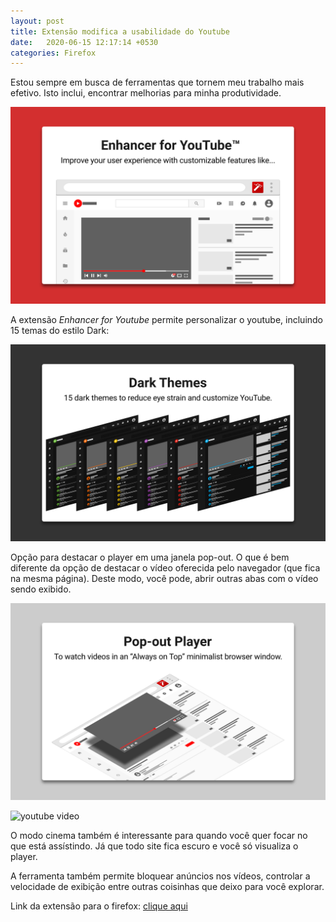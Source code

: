 ```yaml
---
layout: post
title: Extensão modifica a usabilidade do Youtube
date:   2020-06-15 12:17:14 +0530
categories: Firefox
---
```


Estou sempre em busca de ferramentas que tornem meu trabalho mais efetivo. Isto inclui, encontrar melhorias para minha produtividade. 


![extensão youtube](/blog/images/youtube.png)

A extensão *Enhancer for Youtube* permite personalizar o youtube, incluindo 15 temas do estilo Dark:

![youtube dark](/blog/images/youtubedark.png)

Opção para destacar o player em uma janela pop-out. O que é bem diferente da opção de destacar o vídeo oferecida pelo navegador (que fica na mesma página). Deste modo, você pode, abrir outras abas com o vídeo sendo exibido. 

![youtube popup](/blog/images/ytpopup.png)

![youtube video](/blog/images/player.gif)

O modo cinema também é interessante para quando você quer focar no que está assístindo. Já que todo site fica escuro e você só visualiza o player.

A ferramenta também permite bloquear anúncios nos vídeos, controlar a velocidade de exibição entre outras coisinhas que deixo para você explorar. 


Link da extensão para o firefox:
[clique aqui](https://addons.mozilla.org/en-US/firefox/addon/enhancer-for-youtube/?src=homepage-primary-hero)
